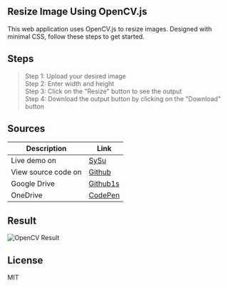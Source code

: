 ## Resize Image Using OpenCV.js
This web application uses OpenCV.js to resize images. Designed with minimal CSS, follow these steps to get started.

## Steps
> Step 1: Upload your desired image\
> Step 2: Enter width and height\
> Step 3: Click on the "Resize" button to see the output\
> Step 4: Download the output button by clicking on the "Download" button

## Sources

| Description | Link |
| ------ | ------ |
| Live demo on | [SySu](https://opencv.sysu.in) |
| View source code on | [Github](https://github.com/sysuin/opencv-resize-image) |
| Google Drive | [Github1s](https://github1s.com/sysuin/opencv-resize-image) |
| OneDrive | [CodePen](https://codepen.io/sysu/pen/KKmdeWV) |

## Result
![OpenCV Result](https://raw.githubusercontent.com/sysuin/opencv-resize-image/main/result.png)

## License
MIT